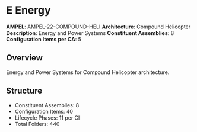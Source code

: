 # E Energy

**AMPEL**: AMPEL-22-COMPOUND-HELI
**Architecture**: Compound Helicopter
**Description**: Energy and Power Systems
**Constituent Assemblies**: 8
**Configuration Items per CA**: 5

## Overview
Energy and Power Systems for Compound Helicopter architecture.

## Structure
- Constituent Assemblies: 8
- Configuration Items: 40
- Lifecycle Phases: 11 per CI
- Total Folders: 440
